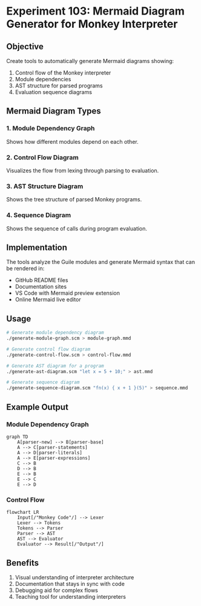 # Experiment 103: Mermaid Diagram Generator for Monkey Interpreter

## Objective
Create tools to automatically generate Mermaid diagrams showing:
1. Control flow of the Monkey interpreter
2. Module dependencies
3. AST structure for parsed programs
4. Evaluation sequence diagrams

## Mermaid Diagram Types

### 1. Module Dependency Graph
Shows how different modules depend on each other.

### 2. Control Flow Diagram
Visualizes the flow from lexing through parsing to evaluation.

### 3. AST Structure Diagram
Shows the tree structure of parsed Monkey programs.

### 4. Sequence Diagram
Shows the sequence of calls during program evaluation.

## Implementation

The tools analyze the Guile modules and generate Mermaid syntax that can be rendered in:
- GitHub README files
- Documentation sites
- VS Code with Mermaid preview extension
- Online Mermaid live editor

## Usage

```bash
# Generate module dependency diagram
./generate-module-graph.scm > module-graph.mmd

# Generate control flow diagram  
./generate-control-flow.scm > control-flow.mmd

# Generate AST diagram for a program
./generate-ast-diagram.scm "let x = 5 + 10;" > ast.mmd

# Generate sequence diagram
./generate-sequence-diagram.scm "fn(x) { x + 1 }(5)" > sequence.mmd
```

## Example Output

### Module Dependency Graph
```mermaid
graph TD
    A[parser-new] --> B[parser-base]
    A --> C[parser-statements]
    A --> D[parser-literals]
    A --> E[parser-expressions]
    C --> B
    D --> B
    E --> B
    E --> C
    E --> D
```

### Control Flow
```mermaid
flowchart LR
    Input[/"Monkey Code"/] --> Lexer
    Lexer --> Tokens
    Tokens --> Parser
    Parser --> AST
    AST --> Evaluator
    Evaluator --> Result[/"Output"/]
```

## Benefits
1. Visual understanding of interpreter architecture
2. Documentation that stays in sync with code
3. Debugging aid for complex flows
4. Teaching tool for understanding interpreters